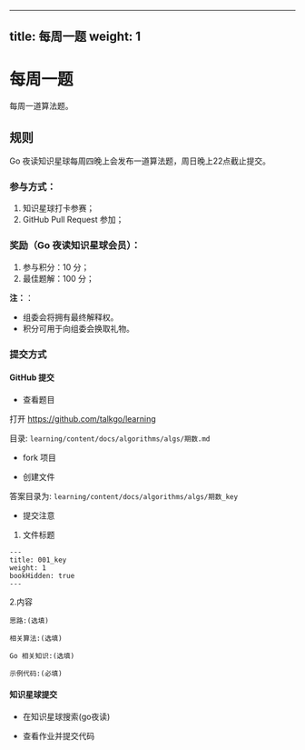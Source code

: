 <!--
 * @Author: dowell87
 * @Date: 2021-10-28 09:14:48
 * @Descripttion: 
 * @LastEditTime: 2021-10-28 10:08:09
-->
---
title: 每周一题
weight: 1
---
# 每周一题

每周一道算法题。

## 规则

Go 夜读知识星球每周四晚上会发布一道算法题，周日晚上22点截止提交。

### 参与方式：

1. 知识星球打卡参赛；
2. GitHub Pull Request 参加；

### 奖励（Go 夜读知识星球会员）：
1. 参与积分：10 分；
2. 最佳题解：100 分；

**注：**：
- 组委会将拥有最终解释权。
- 积分可用于向组委会换取礼物。

### 提交方式
#### GitHub 提交

* 查看题目

打开 https://github.com/talkgo/learning

目录: `learning/content/docs/algorithms/algs/期数.md`

* fork 项目

* 创建文件

答案目录为: `learning/content/docs/algorithms/algs/期数_key`

* 提交注意
 
 1. 文件标题

 ```
 ---
 title: 001_key
 weight: 1
 bookHidden: true
 ---
 ```
 2.内容

 ```
 思路:(选填)

 相关算法:(选填)
 
 Go 相关知识:(选填)
 
 示例代码:(必填)

```

#### 知识星球提交

* 在知识星球搜索(go夜读)

* 查看作业并提交代码




